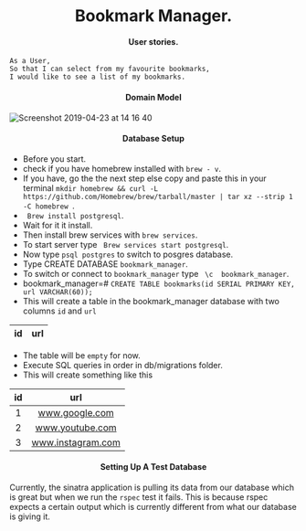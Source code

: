 <h1 align='center'>
Bookmark Manager.
</h1>

<h4 align='center'>
User stories.
</h4>

``` 
As a User,
So that I can select from my favourite bookmarks,
I would like to see a list of my bookmarks.
```
<h4 align='center'>
Domain Model
</h4>


![Screenshot 2019-04-23 at 14 16 40](https://user-images.githubusercontent.com/44544977/56584109-f46f8e80-65d2-11e9-9e8a-1277510bf339.png)

<h4 align='center'>
Database Setup
</h4>

- Before you start.
- check if you have homebrew installed with ``brew - v``.
- If you have, go the the next step else copy and paste this in your terminal ``mkdir homebrew && curl -L https://github.com/Homebrew/brew/tarball/master | tar xz --strip 1 -C homebrew ``.
- `` Brew install postgresql``.
- Wait for it it install.
- Then install brew services with ``brew services``.
- To start server type `` Brew services start postgresql``.
- Now type ``psql postgres`` to switch to posgres database.
- Type CREATE DATABASE ``bookmark_manager``.
- To switch or connect to ``bookmark_manager`` type `` \c  bookmark_manager``.
- bookmark_manager=# ``CREATE TABLE bookmarks(id SERIAL PRIMARY KEY, url VARCHAR(60));`` 
- This will create a table in the bookmark_manager database with two columns ``id`` and ``url ``

|    id |   url  |
| :---: | :---: |


- The table will be ``empty`` for now.
- Execute SQL queries in order in db/migrations folder.
- This will create something like this


|    id     |   url            |
| :---:     |   :---:          |
| 1         | www.google.com   |
| 2         | www.youtube.com  |
| 3         | www.instagram.com|


<h4 align='center'>
Setting Up A Test Database
</h4>

Currently, the sinatra application is pulling its data from our database which is great but when we run the ``rspec`` test it fails. This is because rspec expects a certain output which is currently different from what our database is giving it.